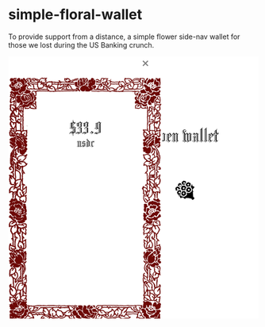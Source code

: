 # simple-floral-wallet

To provide support from a distance, a simple flower side-nav wallet for those we lost during the US Banking crunch.

![concerned](./wallet-nav.png)
